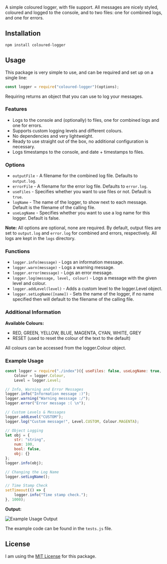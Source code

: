 A simple coloured logger, with file support. All messages are nicely styled, coloured
and logged to the console, and to two files: one for combined logs, and one for errors.

## Installation
`npm install coloured-logger`

## Usage
This package is very simple to use, and can be required and set up on a single line:

```js
const logger = require("coloured-logger")(options);
```
Requiring returns an object that you can use to log your messages.

### Features
* Logs to the console and (optionally) to files, one for combined logs and one for errors.
* Supports custom logging levels and different colours.
* No dependencies and very lightweight.
* Ready to use straight out of the box, no additional configuration is necessary.
* Logs timestamps to the console, and date + timestamps to files.

### Options
* `outputFile` - A filename for the combined log file. Defaults to `output.log`.
* `errorFile` - A filename for the error log file. Defaults to `error.log`.
* `useFiles` - Specifies whether you want to use files or not. Default is `true`.
* `logName` - The name of the logger, to show next to each message. Default is the filename
  of the calling file.
* `useLogName` - Specifies whether you want to use a log name for this logger. Default is
  false.

**Note:** All options are optional, none are required. By default, output files are set to
`output.log` and `error.log` for combined and errors, respectively. All logs are kept in the
`logs` directory.

### Functions
* `logger.info(message)` - Logs an information message.
* `logger.warn(message)` - Logs a warning message.
* `logger.error(message)` - Logs an error message.
* `logger.log(message, level, colour)` - Logs a message with the given level and colour.
* `logger.addLevel(level)` - Adds a custom level to the logger.Level object.
* `logger.setLogName([name])` - Sets the name of the logger, if no name specified then will
  default to the filename of the calling file.

### Additional Information
**Available Colours:**
* RED, GREEN, YELLOW, BLUE, MAGENTA, CYAN, WHITE, GREY
* RESET (used to reset the colour of the text to the default)

All colours can be accessed from the logger.Colour object.

### Example Usage

```js
const logger = require("./index")({ useFiles: false, useLogName: true, logName: "Tests" }),
    Colour = logger.Colour,
    Level = logger.Level;

// Info, Warning and Error Messages
logger.info("Information message :)");
logger.warning("Warning messsage :/");
logger.error("Error message :( \n");

// Custom Levels & Messages
logger.addLevel("CUSTOM");
logger.log("Custom message!", Level.CUSTOM, Colour.MAGENTA);

// Object Logging
let obj = {
    str: "string",
    num: 100,
    bool: false,
    obj: {}
};
logger.info(obj);

// Changing the Log Name
logger.setLogName();

// Time Stamp Check
setTimeout(() => {
    logger.info("Time stamp check.");
}, 1000);
```

**Output:**

![Example Usage Output](https://image.prntscr.com/image/i8ZlBC9WQzmVK_ogO4wmpg.png)

The example code can be found in the `tests.js` file.

## License
I am using the [MIT License](https://opensource.org/licenses/MIT) for this package.